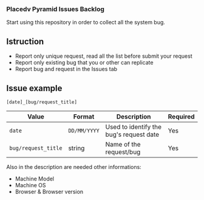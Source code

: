 ### Placedv Pyramid Issues Backlog
Start using this repository in order to collect all the system bug.

## Istruction
- Report only unique request, read all the list before submit your request
- Report only existing bug that you or other can replicate
- Report bug and request in the Issues tab

## Issue example
`[date]_[bug/request_title]`

| Value   |      Format      |  Description | Required |
|----------|-------------|------|---------|
| `date` |  `DD/MM/YYYY` | Used to identify the bug's request date | Yes |
| `bug/request_title` |    string   |   Name of the request/bug | Yes |

Also in the description are needed other informations:
- Machine Model
- Machine OS
- Browser & Browser version
